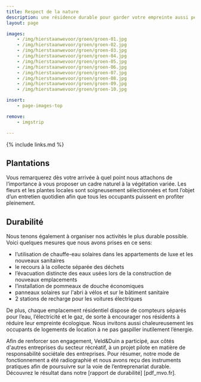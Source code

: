 ```yaml
---
title: Respect de la nature
description: une résidence durable pour garder votre empreinte aussi petite que possible
layout: page

images:
    - /img/hierstaanwevoor/groen/groen-01.jpg
    - /img/hierstaanwevoor/groen/groen-02.jpg
    - /img/hierstaanwevoor/groen/groen-03.jpg
    - /img/hierstaanwevoor/groen/groen-04.jpg
    - /img/hierstaanwevoor/groen/groen-05.jpg
    - /img/hierstaanwevoor/groen/groen-06.jpg
    - /img/hierstaanwevoor/groen/groen-07.jpg
    - /img/hierstaanwevoor/groen/groen-08.jpg
    - /img/hierstaanwevoor/groen/groen-09.jpg
    - /img/hierstaanwevoor/groen/groen-10.jpg

insert:
    - page-images-top

remove:
    - imgstrip

---
```


{% include links.md %}

## Plantations

Vous remarquerez dès votre arrivée à quel point nous attachons de l’importance à vous proposer un cadre naturel à la végétation variée. Les fleurs et les plantes locales sont soigneusement sélectionnées et font l’objet d’un entretien quotidien afin que tous les occupants puissent en profiter pleinement.<br>


## Durabilité

Nous tenons également à organiser nos activités le plus durable possible. Voici quelques mesures que nous avons prises en ce sens:

- l’utilisation de chauffe-eau solaires dans les appartements de luxe et les nouveaux sanitaires
- le recours à la collecte séparée des déchets
- l’évacuation distincte des eaux usées lors de la construction de nouveaux emplacements
- l’installation de pommeaux de douche économiques
- panneaux solaires sur l'abri à vélos et sur le bâtiment sanitaire
- 2 stations de recharge pour les voitures électriques

De plus, chaque emplacement résidentiel dispose de compteurs séparés pour l’eau, l’électricité et le gaz, de sorte à encourager nos résidents à réduire leur empreinte écologique. Nous invitons aussi chaleureusement les occupants de logements de location à ne pas gaspiller inutilement l’énergie.

Afin de renforcer son engagement, Veld&Duin a participé, aux côtés d'autres entreprises du secteur récréatif, à un projet pilote en matière de responsabilité sociétale des entreprises. Pour résumer, notre mode de fonctionnement a été radiographié et nous avons reçu des instruments pratiques afin de poursuivre sur la voie de l’entreprenariat durable.<br>
Découvrez le résultat dans notre [rapport de durabilité] [pdf_mvo.fr].
